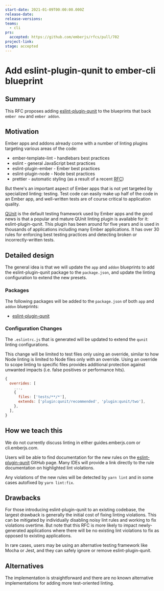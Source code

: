 ```yaml
---
start-date: 2021-01-09T00:00:00.000Z
release-date:
release-versions: 
teams: 
  - cli
prs:
  accepted: https://github.com/emberjs/rfcs/pull/702
project-link: 
stage: accepted
---
```


# Add eslint-plugin-qunit to ember-cli blueprint

## Summary

This RFC proposes adding [eslint-plugin-qunit](https://github.com/platinumazure/eslint-plugin-qunit) to the blueprints
that back `ember new` and `ember addon`.

## Motivation

Ember apps and addons already come with a number of linting plugins targeting various areas of the code:

* ember-template-lint - handlebars best practices
* eslint - general JavaScript best practices
* eslint-plugin-ember - Ember best practices
* eslint-plugin-node - Node best practices
* prettier - automatic styling (as a result of a recent [RFC](https://github.com/emberjs/rfcs/blob/master/text/0628-prettier.md))

But there's an important aspect of Ember apps that is not yet targeted by specialized linting: testing. Test code can easily make up half of the code in an Ember app, and well-written tests are of course critical to application quality.

[QUnit](https://qunitjs.com/) is the default testing framework used by Ember apps and the good news is that a popular and mature QUnit linting plugin is available for it: eslint-plugin-qunit. This plugin has been around for five years and is used in thousands of applications including many Ember applications. It has over 30 rules for enforcing best testing practices and detecting broken or incorrectly-written tests.

## Detailed design

The general idea is that we will update the `app` and `addon` blueprints to add the eslint-plugin-qunit package to the `package.json`, and update the linting configuration to extend the new presets.

### Packages

The following packages will be added to the `package.json` of both `app` and `addon` blueprints:

* [eslint-plugin-qunit](https://www.npmjs.com/package/eslint-plugin-qunit)

### Configuration Changes

The `.eslintrc.js` that is generated will be updated to extend the `qunit` linting configurations.

This change will be limited to test files only using an override, similar to how Node linting is limited to Node files only with an override. Using an override to scope linting to specific files provides additional protection against unwanted impacts (i.e. false positives or performance hits).

```js
{
  overrides: [
    ...,
    {
      files: ['tests/**/*'],
      extends: ['plugin:qunit/recommended', 'plugin:qunit/two'],
    },
  ],
}
```

## How we teach this

We do not currently discuss linting in either guides.emberjs.com or cli.emberjs.com.

Users will be able to find documentation for the new rules on the [eslint-plugin-qunit](https://github.com/platinumazure/eslint-plugin-qunit) GitHub page. Many IDEs will provide a link directly to the rule documentation on highlighted lint violations.

Any violations of the new rules will be detected by `yarn lint` and in some cases autofixed by `yarn lint:fix`.

## Drawbacks

For those introducing eslint-plugin-qunit to an existing codebase, the largest drawback is generally the initial cost of fixing linting violations. This can be mitigated by individually disabling noisy lint rules and working to fix violations overtime. But note that this RFC is more likely to impact newly-generated applications where there will be no existing lint violations to fix as opposed to existing applications.

In rare cases, users may be using an alternative testing framework like Mocha or Jest, and they can safely ignore or remove eslint-plugin-qunit.

## Alternatives

The implementation is straightforward and there are no known alternative implementations for adding more test-oriented linting.
